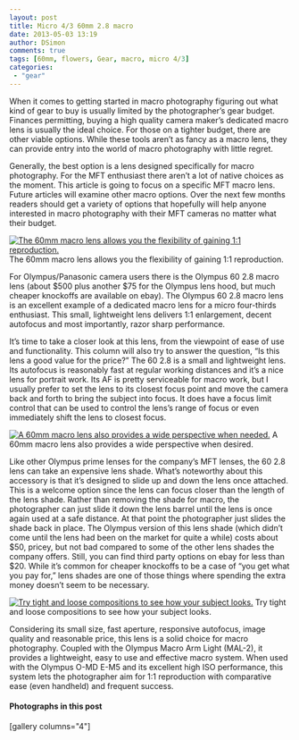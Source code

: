 ```yaml
---
layout: post
title: Micro 4/3 60mm 2.8 macro
date: 2013-05-03 13:19
author: DSimon
comments: true
tags: [60mm, flowers, Gear, macro, micro 4/3]
categories:
 - "gear"
---
```

When it comes to getting started in macro photography figuring out what kind of gear to buy is usually limited by the photographer’s gear budget. Finances permitting, buying a high quality camera maker’s dedicated macro lens is usually the ideal choice. For those on a tighter budget, there are other viable options. While these tools aren’t as fancy as a macro lens, they can provide entry into the world of macro photography with little regret.

Generally, the best option is a lens designed specifically for macro photography. For the MFT enthusiast there aren’t a lot of native choices as the moment. This article is going to focus on a specific MFT macro lens. Future articles will examine other macro options. Over the next few months readers should get a variety of options that hopefully will help anyone interested in macro photography with their MFT cameras no matter what their budget.

<p class="post-image"><a href="http://thecloseupproject.com/wp-content/uploads/2013/05/Longwood-flower-closeup-DANS0766.jpg"><img class="size-full wp-image-299" alt="The 60mm macro lens allows you the flexibility of gaining 1:1 reproduction. " src="http://thecloseupproject.com/wp-content/uploads/2013/05/Longwood-flower-closeup-DANS0766.jpg" /></a> The 60mm macro lens allows you the flexibility of gaining 1:1 reproduction.</p>

For Olympus/Panasonic camera users there is the Olympus 60 2.8 macro lens (about $500 plus another $75 for the Olympus lens hood, but much cheaper knockoffs are available on ebay). The Olympus 60 2.8 macro lens is an excellent example of a dedicated macro lens for a micro four-thirds enthusiast. This small, lightweight lens delivers 1:1 enlargement, decent autofocus and most importantly, razor sharp performance.

It’s time to take a closer look at this lens, from the viewpoint of ease of use and functionality. This column will also try to answer the question, “Is this lens a good value for the price?”
The 60 2.8 is a small and lightweight lens. Its autofocus is reasonably fast at regular working distances and it’s a nice lens for portrait work. Its AF is pretty serviceable for macro work, but I usually prefer to set the lens to its closest focus point and move the camera back and forth to bring the subject into focus. It does have a focus limit control that can be used to control the lens’s range of focus or even immediately shift the lens to closest focus.

<p class="post-image"><a href="http://thecloseupproject.com/wp-content/uploads/2013/05/Red-tulips-DANS0151.jpg"><img class="size-full wp-image-301" alt="A 60mm macro lens also provides a wide perspective when needed." src="http://thecloseupproject.com/wp-content/uploads/2013/05/Red-tulips-DANS0151.jpg" /></a> A 60mm macro lens also provides a wide perspective when desired.</p>

Like other Olympus prime lenses for the company’s MFT lenses, the 60 2.8 lens can take an expensive lens shade. What’s noteworthy about this accessory is that it’s designed to slide up and down the lens once attached. This is a welcome option since the lens can focus closer than the length of the lens shade. Rather than removing the shade for macro, the photographer can just slide it down the lens barrel until the lens is once again used at a safe distance. At that point the photographer just slides the shade back in place. The Olympus version of this lens shade (which didn’t come until the lens had been on the market for quite a while) costs about $50, pricey, but not bad compared to some of the other lens shades the company offers. Still, you can find third party options on ebay for less than $20. While it’s common for cheaper knockoffs to be a case of “you get what you pay for,” lens shades are one of those things where spending the extra money doesn’t seem to be necessary.

<p class="post-image"><a href="http://thecloseupproject.com/wp-content/uploads/2013/05/Longwood-yellow-flower-DANS0841.jpg"><img class="size-full wp-image-300" alt="Try tight and loose compositions to see how your subject looks." src="http://thecloseupproject.com/wp-content/uploads/2013/05/Longwood-yellow-flower-DANS0841.jpg" /></a> Try tight and loose compositions to see how your subject looks.</p>

Considering its small size, fast aperture, responsive autofocus, image quality and reasonable price, this lens is a solid choice for macro photography. Coupled with the Olympus Macro Arm Light (MAL-2), it provides a lightweight, easy to use and effective macro system. When used with the Olympus O-MD E-M5 and its excellent high ISO performance, this system lets the photographer aim for 1:1 reproduction with comparative ease (even handheld) and frequent success.
<h4>Photographs in this post</h4>
[gallery columns="4"]
